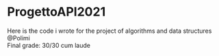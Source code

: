 # ProgettoAPI2021
Here is the code i wrote for the project of algorithms and data structures @Polimi \
Final grade: 30/30 cum laude
